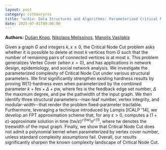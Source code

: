 ```yaml
---
layout: post
category: cstheoryrss
title: "arXiv: Data Structures and Algorithms: Parameterized Critical Node Cut Revisited"
date: 2025-07-01T00:00:00
---
```


**Authors:** [Dušan Knop](https://dblp.uni-trier.de/search?q=Du%C5%A1an+Knop), [Nikolaos Melissinos](https://dblp.uni-trier.de/search?q=Nikolaos+Melissinos), [Manolis Vasilakis](https://dblp.uni-trier.de/search?q=Manolis+Vasilakis)

Given a graph $G$ and integers $k, x \geq 0$, the Critical Node Cut problem
asks whether it is possible to delete at most $k$ vertices from $G$ such that
the number of remaining pairs of connected vertices is at most $x$. This
problem generalizes Vertex Cover (when $x = 0$), and has applications in
network design, epidemiology, and social network analysis. We investigate the
parameterized complexity of Critical Node Cut under various structural
parameters. We first significantly strengthen existing hardness results by
proving W[1]-hardness even when parameterized by the combined parameter $k +
\mathrm{fes} + \Delta + \mathrm{pw}$, where $\mathrm{fes}$ is the feedback edge
set number, $\Delta$ the maximum degree, and $\mathrm{pw}$ the pathwidth of the
input graph. We then identify three structural parameters--max-leaf number,
vertex integrity, and modular-width--that render the problem fixed-parameter
tractable. Furthermore, leveraging a technique introduced by Lampis [ICALP
'14], we develop an FPT approximation scheme that, for any $\varepsilon > 0$,
computes a $(1+\varepsilon)$-approximate solution in time $(\mathrm{tw} /
\varepsilon)^{\mathcal{O}(\mathrm{tw})} n^{\mathcal{O}(1)}$, where
$\mathrm{tw}$ denotes the treewidth of the input graph. Finally, we show that
Critical Node Cut does not admit a polynomial kernel when parameterized by
vertex cover number, unless standard complexity assumptions fail. Overall, our
results significantly sharpen the known complexity landscape of Critical Node
Cut.